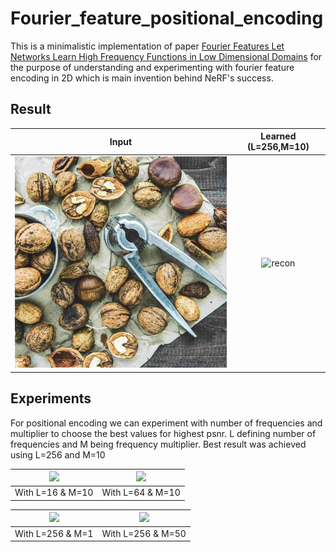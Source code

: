 # Fourier_feature_positional_encoding
This is a minimalistic implementation of paper [Fourier Features Let Networks Learn
High Frequency Functions in Low Dimensional Domains](https://arxiv.org/pdf/2006.10739.pdf) for the purpose of understanding and experimenting with fourier feature encoding in 2D which is main invention behind NeRF's success.

## Result

|          Input           |          Learned (L=256,M=10)             |
| :-----------------------: | :----------------------: |
| ![origin](data/dryfruit.jpg "Origin") | ![recon](output/dryfruit_L256_m10.gif "Recon") |

## Experiments
For positional encoding we can experiment with number of frequencies and multiplier to choose the best values for highest psnr.
L defining number of frequencies and M being frequency multiplier. Best result was achieved using L=256 and M=10

|![](output/dryfruit_L16_m10.gif)|![](output/dryfruit_L64_m10.gif)|
|:-:|:-:|
|With L=16 & M=10|With L=64 & M=10|


|![](output/dryfruit_L256_m1.gif)|![](output/dryfruit_L256_m50.gif)|
|:-:|:-:|
|With L=256 & M=1|With L=256 & M=50|
